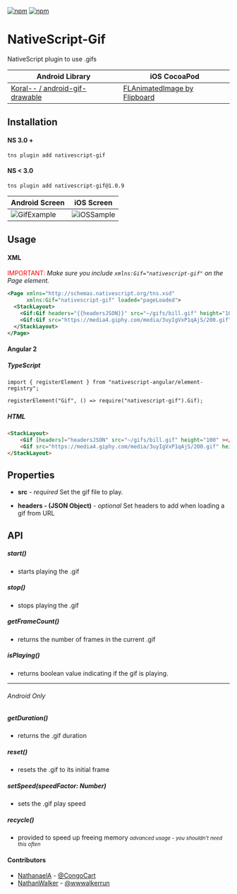 [![npm](https://img.shields.io/npm/v/nativescript-gif.svg)](https://www.npmjs.com/package/nativescript-gif)
[![npm](https://img.shields.io/npm/dt/nativescript-gif.svg?label=npm%20downloads)](https://www.npmjs.com/package/nativescript-gif)

# NativeScript-Gif
NativeScript plugin to use .gifs

Android Library | iOS CocoaPod
--------------- | ------------
[Koral-- / android-gif-drawable](https://github.com/koral--/android-gif-drawable) | [FLAnimatedImage by Flipboard](https://github.com/Flipboard/FLAnimatedImage)

## Installation
#### NS 3.0 +
`tns plugin add nativescript-gif`

#### NS < 3.0
`tns plugin add nativescript-gif@1.0.9`

Android Screen | iOS Screen
-------------- | ----------
![GifExample](screens/android_sample.gif) | ![iOSSample](screens/ios_sample.gif)

## Usage
#### XML

<span style="color:red">IMPORTANT: </span>*Make sure you include
`xmlns:Gif="nativescript-gif"` on the Page element.*

```XML
<Page xmlns="http://schemas.nativescript.org/tns.xsd"
      xmlns:Gif="nativescript-gif" loaded="pageLoaded">
  <StackLayout>
    <Gif:Gif headers="{{headersJSON}}" src="~/gifs/bill.gif" height="100" />
    <Gif:Gif src="https://media4.giphy.com/media/3uyIgVxP1qAjS/200.gif" height="200" />
  </StackLayout> 
</Page>  
```
#### Angular 2
##### TypeScript

`import { registerElement } from "nativescript-angular/element-registry";`

`registerElement("Gif", () => require("nativescript-gif").Gif);`

##### HTML 
```HTML
<StackLayout>
    <Gif [headers]="headersJSON" src="~/gifs/bill.gif" height="100" ></Gif>
    <Gif src="https://media4.giphy.com/media/3uyIgVxP1qAjS/200.gif" height="200" ></Gif>
</StackLayout>
```

## Properties
- **src** - *required*
Set the gif file to play.

- **headers - (JSON Object)** - *optional*
Set headers to add when loading a gif from URL

## API

##### start()
- starts playing the .gif

##### stop()
- stops playing the .gif

##### getFrameCount()
- returns the number of frames in the current .gif

##### isPlaying()
- returns boolean value indicating if the gif is playing.

***

###### *Android Only*

##### getDuration()
- returns the .gif duration

##### reset()
- resets the .gif to its initial frame

##### setSpeed(speedFactor: *Number*)
- sets the .gif play speed

##### recycle()
- provided to speed up freeing memory <small>*advanced usage - you shouldn't need this often*</small>

#### Contributors
- [NathanaelA](https://github.com/NathanaelA) - [@CongoCart](https://twitter.com/CongoCart)
- [NathanWalker](https://github.com/NathanWalker) - [@wwwalkerrun](https://twitter.com/wwwalkerrun)
